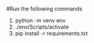#Run the following commands

1) python -m venv env
2) ./env/Scripts/activate
3) pip install -r requirements.txt
